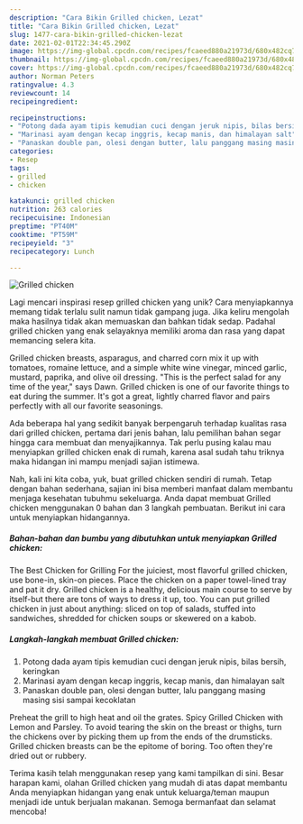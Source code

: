 ```yaml
---
description: "Cara Bikin Grilled chicken, Lezat"
title: "Cara Bikin Grilled chicken, Lezat"
slug: 1477-cara-bikin-grilled-chicken-lezat
date: 2021-02-01T22:34:45.290Z
image: https://img-global.cpcdn.com/recipes/fcaeed880a21973d/680x482cq70/grilled-chicken-foto-resep-utama.jpg
thumbnail: https://img-global.cpcdn.com/recipes/fcaeed880a21973d/680x482cq70/grilled-chicken-foto-resep-utama.jpg
cover: https://img-global.cpcdn.com/recipes/fcaeed880a21973d/680x482cq70/grilled-chicken-foto-resep-utama.jpg
author: Norman Peters
ratingvalue: 4.3
reviewcount: 14
recipeingredient:

recipeinstructions:
- "Potong dada ayam tipis kemudian cuci dengan jeruk nipis, bilas bersih, keringkan"
- "Marinasi ayam dengan kecap inggris, kecap manis, dan himalayan salt"
- "Panaskan double pan, olesi dengan butter, lalu panggang masing masing sisi sampai kecoklatan"
categories:
- Resep
tags:
- grilled
- chicken

katakunci: grilled chicken 
nutrition: 263 calories
recipecuisine: Indonesian
preptime: "PT40M"
cooktime: "PT59M"
recipeyield: "3"
recipecategory: Lunch

---
```



![Grilled chicken](https://img-global.cpcdn.com/recipes/fcaeed880a21973d/680x482cq70/grilled-chicken-foto-resep-utama.jpg)

Lagi mencari inspirasi resep grilled chicken yang unik? Cara menyiapkannya memang tidak terlalu sulit namun tidak gampang juga. Jika keliru mengolah maka hasilnya tidak akan memuaskan dan bahkan tidak sedap. Padahal grilled chicken yang enak selayaknya memiliki aroma dan rasa yang dapat memancing selera kita.

Grilled chicken breasts, asparagus, and charred corn mix it up with tomatoes, romaine lettuce, and a simple white wine vinegar, minced garlic, mustard, paprika, and olive oil dressing. &#34;This is the perfect salad for any time of the year,&#34; says Dawn. Grilled chicken is one of our favorite things to eat during the summer. It&#39;s got a great, lightly charred flavor and pairs perfectly with all our favorite seasonings.

Ada beberapa hal yang sedikit banyak berpengaruh terhadap kualitas rasa dari grilled chicken, pertama dari jenis bahan, lalu pemilihan bahan segar hingga cara membuat dan menyajikannya. Tak perlu pusing kalau mau menyiapkan grilled chicken enak di rumah, karena asal sudah tahu triknya maka hidangan ini mampu menjadi sajian istimewa.


Nah, kali ini kita coba, yuk, buat grilled chicken sendiri di rumah. Tetap dengan bahan sederhana, sajian ini bisa memberi manfaat dalam membantu menjaga kesehatan tubuhmu sekeluarga. Anda dapat membuat Grilled chicken menggunakan 0 bahan dan 3 langkah pembuatan. Berikut ini cara untuk menyiapkan hidangannya.

<!--inarticleads1-->

##### Bahan-bahan dan bumbu yang dibutuhkan untuk menyiapkan Grilled chicken:



The Best Chicken for Grilling For the juiciest, most flavorful grilled chicken, use bone-in, skin-on pieces. Place the chicken on a paper towel-lined tray and pat it dry. Grilled chicken is a healthy, delicious main course to serve by itself-but there are tons of ways to dress it up, too. You can put grilled chicken in just about anything: sliced on top of salads, stuffed into sandwiches, shredded for chicken soups or skewered on a kabob. 

<!--inarticleads2-->

##### Langkah-langkah membuat Grilled chicken:

1. Potong dada ayam tipis kemudian cuci dengan jeruk nipis, bilas bersih, keringkan
1. Marinasi ayam dengan kecap inggris, kecap manis, dan himalayan salt
1. Panaskan double pan, olesi dengan butter, lalu panggang masing masing sisi sampai kecoklatan


Preheat the grill to high heat and oil the grates. Spicy Grilled Chicken with Lemon and Parsley. To avoid tearing the skin on the breast or thighs, turn the chickens over by picking them up from the ends of the drumsticks. Grilled chicken breasts can be the epitome of boring. Too often they&#39;re dried out or rubbery. 

Terima kasih telah menggunakan resep yang kami tampilkan di sini. Besar harapan kami, olahan Grilled chicken yang mudah di atas dapat membantu Anda menyiapkan hidangan yang enak untuk keluarga/teman maupun menjadi ide untuk berjualan makanan. Semoga bermanfaat dan selamat mencoba!
